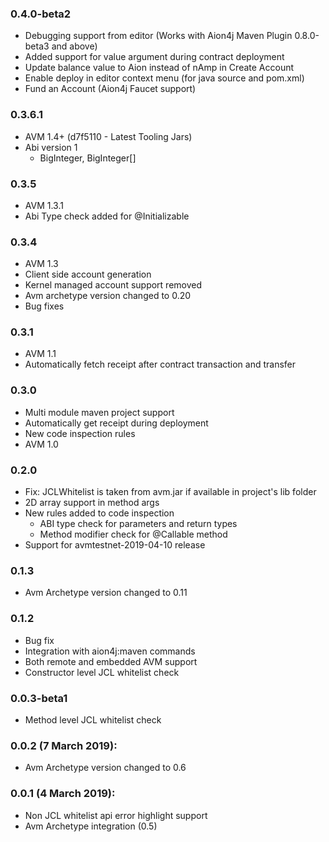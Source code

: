 ### 0.4.0-beta2
  - Debugging support from editor (Works with Aion4j Maven Plugin 0.8.0-beta3 and above)
  - Added support for value argument during contract deployment
  - Update balance value to Aion instead of nAmp in Create Account
  - Enable deploy in editor context menu (for java source and pom.xml)
  - Fund an Account (Aion4j Faucet support)
### 0.3.6.1
  - AVM 1.4+ (d7f5110 - Latest Tooling Jars)
  - Abi version 1
    - BigInteger, BigInteger[]
### 0.3.5
  - AVM 1.3.1
  - Abi Type check added for @Initializable
### 0.3.4
  - AVM 1.3
  - Client side account generation
  - Kernel managed account support removed
  - Avm archetype version changed to 0.20
  - Bug fixes
### 0.3.1
  - AVM 1.1
  - Automatically fetch receipt after contract transaction and transfer
### 0.3.0
  - Multi module maven project support
  - Automatically get receipt during deployment
  - New code inspection rules
  - AVM 1.0
### 0.2.0
  - Fix: JCLWhitelist is taken from avm.jar if available in project's lib folder
  - 2D array support in method args
  - New rules added to code inspection 
       - ABI type check for parameters and return types
       - Method modifier check for @Callable method
  - Support for avmtestnet-2019-04-10 release     
### 0.1.3
  - Avm Archetype version changed to 0.11
### 0.1.2
  - Bug fix
  - Integration with aion4j:maven commands
  - Both remote and embedded AVM support
  - Constructor level JCL whitelist check
### 0.0.3-beta1
  - Method level JCL whitelist check
  
### 0.0.2 (7 March 2019):
  - Avm Archetype version changed to 0.6
  
### 0.0.1 (4 March 2019):
  - Non JCL whitelist api error highlight support
  - Avm Archetype integration (0.5)